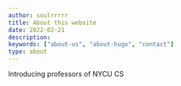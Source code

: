 ```yaml
---
author: soulrrrrr
title: About this website
date: 2022-02-21
description:
keywords: ["about-us", "about-hugo", "contact"]
type: about
---
```


Introducing professors of NYCU CS
